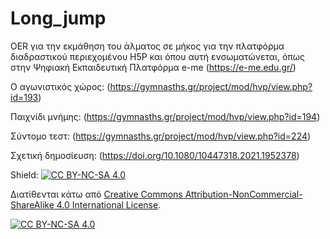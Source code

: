 # Long_jump
OER για την εκμάθηση του άλματος σε μήκος για την πλατφόρμα διαδραστικού περιεχομένου H5P και όπου αυτή ενσωματώνεται, όπως στην Ψηφιακή Εκπαιδευτική Πλατφόρμα e-me (https://e-me.edu.gr/)  

Ο αγωνιστικός χώρος: (https://gymnasths.gr/project/mod/hvp/view.php?id=193)

Παιχνίδι μνήμης: (https://gymnasths.gr/project/mod/hvp/view.php?id=194)

Σύντομο τεστ: (https://gymnasths.gr/project/mod/hvp/view.php?id=224)

Σχετική δημοσίευση: (https://doi.org/10.1080/10447318.2021.1952378)


Shield: [![CC BY-NC-SA 4.0][cc-by-nc-sa-shield]][cc-by-nc-sa]

Διατίθενται κάτω από
[Creative Commons Attribution-NonCommercial-ShareAlike 4.0 International License][cc-by-nc-sa].

[![CC BY-NC-SA 4.0][cc-by-nc-sa-image]][cc-by-nc-sa]

[cc-by-nc-sa]: http://creativecommons.org/licenses/by-nc-sa/4.0/
[cc-by-nc-sa-image]: https://licensebuttons.net/l/by-nc-sa/4.0/88x31.png
[cc-by-nc-sa-shield]: https://img.shields.io/badge/License-CC%20BY--NC--SA%204.0-lightgrey.svg
